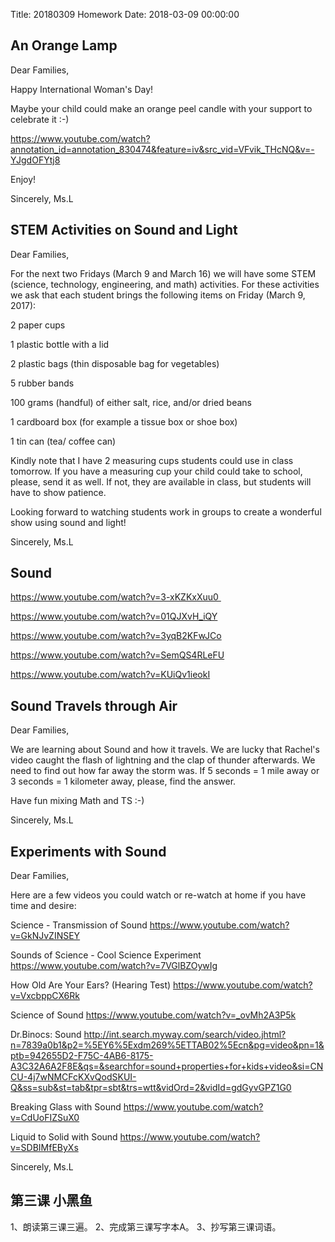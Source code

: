 Title: 20180309 Homework
Date: 2018-03-09 00:00:00


## An Orange Lamp

Dear Families,

Happy International Woman's Day!

Maybe your child could make an orange peel candle with your support to celebrate it :-)

https://www.youtube.com/watch?annotation_id=annotation_830474&feature=iv&src_vid=VFvik_THcNQ&v=-YJgdOFYtj8

Enjoy!

Sincerely,
Ms.L

## STEM Activities on Sound and Light

Dear Families,

For the next two Fridays (March 9 and March 16) we will have some STEM (science, technology, engineering, and math) activities. For these activities we ask that each student brings the following items on Friday (March 9, 2017):

2 paper cups

1 plastic bottle with a lid

2 plastic bags (thin disposable bag for vegetables)

5 rubber bands

100 grams (handful) of either salt, rice, and/or dried beans

1 cardboard box (for example a tissue box or shoe box)

1 tin can (tea/ coffee can)

Kindly note that I have 2 measuring cups students could use in class tomorrow. If you have a measuring cup your child could take to school, please, send it as well. If not, they are available in class, but students will have to show patience.

Looking forward to watching students work in groups to create a wonderful show using sound and light!

Sincerely,
Ms.L

## Sound

https://www.youtube.com/watch?v=3-xKZKxXuu0 

https://www.youtube.com/watch?v=01QJXvH_iQY

https://www.youtube.com/watch?v=3yqB2KFwJCo

https://www.youtube.com/watch?v=SemQS4RLeFU

https://www.youtube.com/watch?v=KUiQv1ieokI

## Sound Travels through Air

Dear Families,

We are learning about Sound and how it travels. We are lucky that Rachel's video caught the flash of lightning and the clap of thunder afterwards. We need to find out how far away the storm was. If 5 seconds = 1 mile away or 3 seconds = 1 kilometer away, please, find the answer.

Have fun mixing Math and TS :-)

Sincerely,
Ms.L

## Experiments with Sound

Dear Families,

Here are a few videos you could watch or re-watch at home if you have time and desire:

Science - Transmission of Sound
https://www.youtube.com/watch?v=GkNJvZINSEY

Sounds of Science - Cool Science Experiment
https://www.youtube.com/watch?v=7VGlBZOywIg

How Old Are Your Ears? (Hearing Test)
https://www.youtube.com/watch?v=VxcbppCX6Rk

Science of Sound
https://www.youtube.com/watch?v=_ovMh2A3P5k

Dr.Binocs: Sound
http://int.search.myway.com/search/video.jhtml?n=7839a0b1&p2=%5EY6%5Exdm269%5ETTAB02%5Ecn&pg=video&pn=1&ptb=942655D2-F75C-4AB6-8175-A3C32A6A2F8E&qs=&searchfor=sound+properties+for+kids+video&si=CNCU-4j7wNMCFcKXvQodSKUI-Q&ss=sub&st=tab&tpr=sbt&trs=wtt&vidOrd=2&vidId=gdGyvGPZ1G0

Breaking Glass with Sound
https://www.youtube.com/watch?v=CdUoFIZSuX0

Liquid to Solid with Sound
https://www.youtube.com/watch?v=SDBIMfEByXs

Sincerely,
Ms.L

## 第三课 小黑鱼

1、朗读第三课三遍。
2、完成第三课写字本A。
3、抄写第三课词语。
